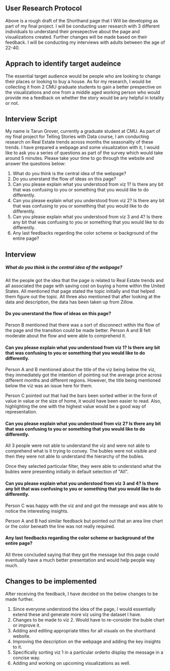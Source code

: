 <script src="https://carnegiemellon.shorthandstories.com/real-estate/embed.js"></script>

## User Research Protocol

Above is a rough draft of the Shorthand page that I Will be developing as part of my final project. I will be conducting user research with 3 different individuals to 
understand their presepective about the page and visualizations created. Further changes will be made based on their feedback. I will be conducting my interviews with adults 
between the age of 22-40.

## Apprach to identify target audeince

The essential target audience would be people who are looking to change their places or looking to buy a house. As for my research, I would be collecting it from 2 CMU 
graduate students to gain a better prespective on the visualizations and one from a middle aged working person who would provide me a feedback on whether the story would be 
any helpful in totality or not.

## Interview Script

My name is Tarun Grover, currently a graduate student at CMU. As part of my final project for Telling Stories with Data course, I am conducting research on Real Estate trends 
across months the seasonality of these trends. I have prepared a webpage and some visualization with it, I would like to ask you a series of questions as part of the survey which would take around 5 minutes. Please take your time to go 
through the website and answer the questions below:

1. What do you think is the central idea of the webpage?
2. Do you unerstand the flow of ideas on this page?
3. Can you please explain what you understood from viz 1? Is there any bit that was confusing to you or something that you would like to do differently.
4. Can you please explain what you understood from viz 2? Is there any bit that was confusing to you or something that you would like to do differently.
5. Can you please explain what you understood from viz 3 and 4? Is there any bit that was confusing to you or something that you would like to do differently.
6. Any last feedbacks regarding the color scheme or background of the entire page?

## Interview

##### What do you think is the central idea of the webpage?
All the people got the idea that the page is related to Real Estate trends and all associated the page with saving cost on buying a home within the United States. All 
mentioned that page stated the topic initially and that helped them figure out the topic. All three also mentioned that after looking at the data and description, the 
data has been taken up from Zillow.

#### Do you unerstand the flow of ideas on this page?
Person B mentioned that there was a sort of disconnect within the flow of the page and the transition could be made better. Person A and B felt moderate about the flow and 
were able to comprehend it. 

#### Can you please explain what you understood from viz 1? Is there any bit that was confusing to you or something that you would like to do differently.
Person A and B mentioned about the title of the viz being below the viz, they immediately got the intention of pointing out the average price across different months and 
different regions. However, the title being mentioned below the viz was an issue here for them.

Person C pointed out that had the bars been sorted wither in the form of value in value or the size of home, it would have been easier to read. Also, highlighting the one 
with the highest value would be a good way of representation.

#### Can you please explain what you understood from viz 2? Is there any bit that was confusing to you or something that you would like to do differently.
All 3 people were not able to understand the viz and were not able to comprehend what is it trying to convey. The bubles were not visible and then they were not able to 
understand the hierarchy of the bubles.

Once they selected particular filter, they were able to understand what the bubles were presenting initially in default selection of "All".

#### Can you please explain what you understood from viz 3 and 4? Is there any bit that was confusing to you or something that you would like to do differently.
Person C was happy with the viz and and got the message and was able to notice the interesting insights. 

Person A and B had similar feedback but pointed out that an area line chart or the color beneath the line was not really required.

#### Any last feedbacks regarding the color scheme or background of the entire page?
All three concluded saying that they got the message but this page could eventually have a much better presentation and would help people way much.

## Changes to be implemented

After receiving the feedback, I have decided on the below changes to be made further.

1. Since everyone understood the idea of the page, I would essentially extend these and generate more viz using the dataset I have.
2. Changes to be made to viz 2. Would have to re-consider the buble chart or improve it.
3. Adding and editing appropriate titles for all visuals on the shorthand website.
4. Improving the description on the webpage and adding the key insights to it.
5. Specifically sorting viz 1 in a particular orderto display the message in a concise way.
6. Adding and working on upcoming visualizations as well.








